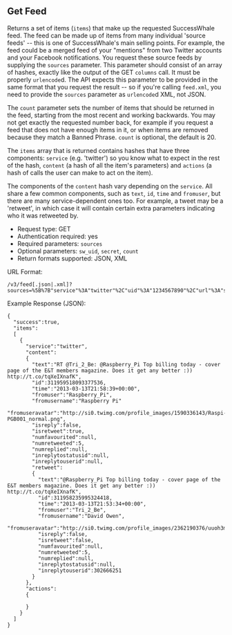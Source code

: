 Get Feed
--------

Returns a set of items (`items`) that make up the requested SuccessWhale feed. The feed can be made up of items from many individual 'source feeds' -- this is one of SuccessWhale's main selling points. For example, the feed could be a merged feed of your "mentions" from two Twitter accounts and your Facebook notifications. You request these source feeds by supplying the `sources` parameter. This parameter should consist of an array of hashes, exactly like the output of the GET `columns` call. It must be properly `urlencode`d. The API expects this parameter to be provided in the same format that you request the result -- so if you're calling `feed.xml`, you need to provide the `sources` parameter as `urlencode`d XML, not JSON.

The `count` parameter sets the number of items that should be returned in the feed, starting from the most recent and working backwards. You may not get exactly the requested number back, for example if you request a feed that does not have enough items in it, or when items are removed because they match a Banned Phrase. `count` is optional, the default is 20.

The `items` array that is returned contains hashes that have three components: `service` (e.g. 'twitter') so you know what to expect in the rest of the hash, `content` (a hash of all the item's parameters) and `actions` (a hash of calls the user can make to act on the item).

The components of the `content` hash vary depending on the `service`. All share a few common components, such as `text`, `id`, `time` and `fromuser`, but there are many service-dependent ones too. For example, a tweet may be a 'retweet', in which case it will contain certain extra parameters indicating who it was retweeted by.

* Request type: GET
* Authentication required: yes
* Required parameters: `sources`
* Optional parameters: `sw_uid`, `secret`, `count`
* Return formats supported: JSON, XML

URL Format:

    /v3/feed[.json|.xml]?sources=%5B%7B"service"%3A"twitter"%2C"uid"%3A"1234567890"%2C"url"%3A"statuses%2Fhome_timeline"%7D%5D&count=1

Example Response (JSON):

    {
      "success":true,
      "items":
      [
        {
          "service":"twitter",
          "content":
          {
            "text":"RT @Tri_2_Be: @Raspberry_Pi Top billing today - cover page of the E&T members magazine. Does it get any better :)) http://t.co/tqXeIXnafK",
            "id":311959518093377536,
            "time":"2013-03-13T21:58:39+00:00",
            "fromuser":"Raspberry_Pi",
            "fromusername":"Raspberry Pi"
            "fromuseravatar":"http://si0.twimg.com/profile_images/1590336143/Raspi-PGB001_normal.png",
            "isreply":false,
            "isretweet":true,
            "numfavourited":null,
            "numretweeted":5,
            "numreplied":null,
            "inreplytostatusid":null,
            "inreplytouserid":null,
            "retweet":
            {
              "text":"@Raspberry_Pi Top billing today - cover page of the E&T members magazine. Does it get any better :)) http://t.co/tqXeIXnafK",
              "id":311958235995324418,
              "time":"2013-03-13T21:53:34+00:00",
              "fromuser":"Tri_2_Be",
              "fromusername":"David Owen",
              "fromuseravatar":"http://si0.twimg.com/profile_images/2362190376/uuoh3mqtuhimtpfe3m9f_normal.jpeg",
              "isreply":false,
              "isretweet":false,
              "numfavourited":null,
              "numretweeted":5,
              "numreplied":null,
              "inreplytostatusid":null,
              "inreplytouserid":302666251
            }
          },
          "actions":
          {

          }
        }
      ]
    }